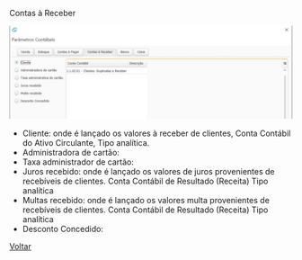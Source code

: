 Contas à Receber

![](images/contabilidade_parametros_contabeis_contas_receber.JPG)

- Cliente: onde é lançado os valores à receber de clientes, Conta Contábil do Ativo Circulante, Tipo analítica.
- Administradora de cartão:
- Taxa administrador de cartão:
- Juros recebido: onde é lançado os valores de juros provenientes de recebíveis de clientes. Conta Contábil de Resultado (Receita) Tipo analítica
- Multas recebido: onde é lançado os valores multa provenientes de recebíveis de clientes. Conta Contábil de Resultado (Receita) Tipo analítica
- Desconto Concedido:





[Voltar](ajustes_contabilidade.md)

